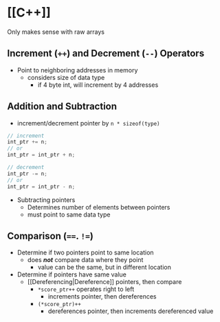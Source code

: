 # [[C++]]

Only makes sense with raw arrays

## Increment (`++`) and Decrement (`--`) Operators 

- Point to neighboring addresses in memory
	- considers size of data type
		- if 4 byte int, will increment by 4 addresses

## Addition and Subtraction

- increment/decrement pointer by `n * sizeof(type)`

```cpp
// increment
int_ptr += n;
// or
int_ptr = int_ptr + n;

// decrement
int_ptr -= n;
// or
int_ptr = int_ptr - n;
```

- Subtracting pointers
	- Determines number of elements between pointers
	- must point to same data type

## Comparison (`==`. `!=`)
- Determine if two pointers point to same location
	- does ***not*** compare data where they point
		- value can be the same, but in different location
- Determine if pointers have same value
	- [[Dereferencing|Dereference]] pointers, then compare
		- `*score_ptr++` operates right to left
			- increments pointer, then dereferences
		- `(*score_ptr)++`
			- dereferences pointer, then increments dereferenced value